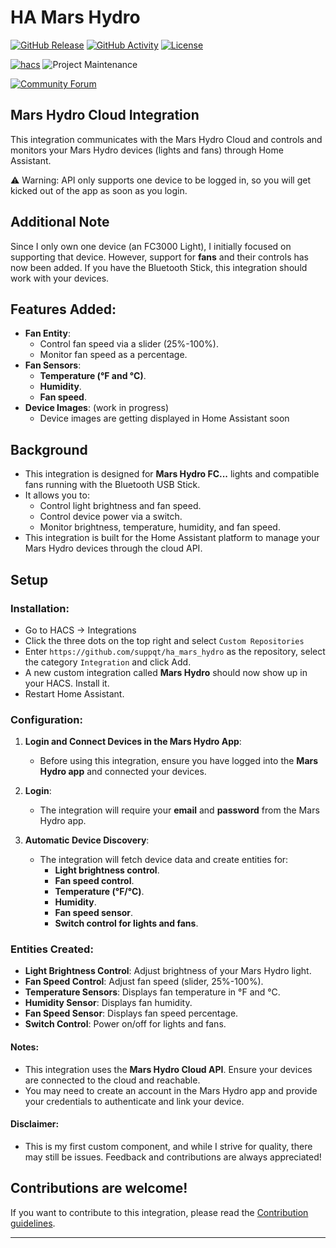 # HA Mars Hydro

[![GitHub Release][releases-shield]][releases]
[![GitHub Activity][commits-shield]][commits]
[![License][license-shield]](LICENSE)

[![hacs][hacsbadge]][hacs]
![Project Maintenance][maintenance-shield]

[![Community Forum][forum-shield]][forum]

## Mars Hydro Cloud Integration
This integration communicates with the Mars Hydro Cloud and controls and monitors your Mars Hydro devices (lights and fans) through Home Assistant.

⚠️ Warning: API only supports one device to be logged in, so you will get kicked out of the app as soon as you login.

## Additional Note
Since I only own one device (an FC3000 Light), I initially focused on supporting that device. However, support for **fans** and their controls has now been added. If you have the Bluetooth Stick, this integration should work with your devices.

## Features Added:
- **Fan Entity**:
  - Control fan speed via a slider (25%-100%).
  - Monitor fan speed as a percentage.
- **Fan Sensors**:
  - **Temperature (°F and °C)**.
  - **Humidity**.
  - **Fan speed**.
- **Device Images**: (work in progress)
  - Device images are getting displayed in Home Assistant soon

## Background
- This integration is designed for **Mars Hydro FC...** lights and compatible fans running with the Bluetooth USB Stick.
- It allows you to:
  - Control light brightness and fan speed.
  - Control device power via a switch.
  - Monitor brightness, temperature, humidity, and fan speed.
- This integration is built for the Home Assistant platform to manage your Mars Hydro devices through the cloud API.

## Setup

### Installation:
* Go to HACS -> Integrations
* Click the three dots on the top right and select `Custom Repositories`
* Enter `https://github.com/suppqt/ha_mars_hydro` as the repository, select the category `Integration` and click Add.
* A new custom integration called **Mars Hydro** should now show up in your HACS. Install it.
* Restart Home Assistant.

### Configuration:
1. **Login and Connect Devices in the Mars Hydro App**:
   - Before using this integration, ensure you have logged into the **Mars Hydro app** and connected your devices.

2. **Login**:
   - The integration will require your **email** and **password** from the Mars Hydro app.

3. **Automatic Device Discovery**:
   - The integration will fetch device data and create entities for:
     - **Light brightness control**.
     - **Fan speed control**.
     - **Temperature (°F/°C)**.
     - **Humidity**.
     - **Fan speed sensor**.
     - **Switch control for lights and fans**.

### Entities Created:
- **Light Brightness Control**: Adjust brightness of your Mars Hydro light.
- **Fan Speed Control**: Adjust fan speed (slider, 25%-100%).
- **Temperature Sensors**: Displays fan temperature in °F and °C.
- **Humidity Sensor**: Displays fan humidity.
- **Fan Speed Sensor**: Displays fan speed percentage.
- **Switch Control**: Power on/off for lights and fans.

#### Notes:
- This integration uses the **Mars Hydro Cloud API**. Ensure your devices are connected to the cloud and reachable.
- You may need to create an account in the Mars Hydro app and provide your credentials to authenticate and link your device.

#### Disclaimer:
- This is my first custom component, and while I strive for quality, there may still be issues. Feedback and contributions are always appreciated!

## Contributions are welcome!

If you want to contribute to this integration, please read the [Contribution guidelines](CONTRIBUTING.md).

***

[hacs]: https://github.com/hacs/integration
[hacsbadge]: https://img.shields.io/badge/HACS-Custom-orange.svg?style=for-the-badge
[commits-shield]: https://img.shields.io/github/commit-activity/y/suppqt/ha_mars_hydro.svg?style=for-the-badge
[commits]: https://github.com/suppqt/ha_mars_hydro/commits/main
[forum-shield]: https://img.shields.io/badge/community-forum-brightgreen.svg?style=for-the-badge
[forum]: https://community.home-assistant.io/
[license-shield]: https://img.shields.io/github/license/suppqt/ha_mars_hydro.svg?style=for-the-badge
[maintenance-shield]: https://img.shields.io/badge/maintainer-%20%40suppqt-blue.svg?style=for-the-badge
[releases-shield]: https://img.shields.io/github/release/suppqt/ha_mars_hydro.svg?style=for-the-badge
[releases]: https://github.com/suppqt/ha_mars_hydro/releases
